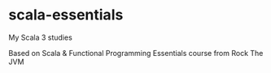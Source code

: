 # scala-essentials
My Scala 3 studies

Based on Scala & Functional Programming Essentials course from Rock The JVM
